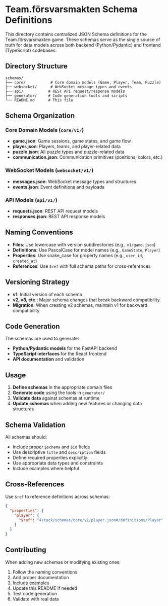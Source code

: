 # Team.försvarsmakten Schema Definitions

This directory contains centralized JSON Schema definitions for the Team.försvarsmakten game. These schemas serve as the single source of truth for data models across both backend (Python/Pydantic) and frontend (TypeScript) codebases.

## Directory Structure

```
schemas/
├── core/           # Core domain models (Game, Player, Team, Puzzle)
├── websocket/      # WebSocket message types and events
├── api/           # REST API request/response models
├── generator/     # Code generation tools and scripts
└── README.md      # This file
```

## Schema Organization

### Core Domain Models (`core/v1/`)
- **game.json**: Game sessions, game states, and game flow
- **player.json**: Players, teams, and player-related data
- **puzzle.json**: All puzzle types and puzzle-related data
- **communication.json**: Communication primitives (positions, colors, etc.)

### WebSocket Models (`websocket/v1/`)
- **messages.json**: WebSocket message types and structures
- **events.json**: Event definitions and payloads

### API Models (`api/v1/`)
- **requests.json**: REST API request models
- **responses.json**: REST API response models

## Naming Conventions

- **Files**: Use lowercase with version subdirectories (e.g., `v1/game.json`)
- **Definitions**: Use PascalCase for model names (e.g., `GameState`, `Player`)
- **Properties**: Use snake_case for property names (e.g., `user_id`, `created_at`)
- **References**: Use `$ref` with full schema paths for cross-references

## Versioning Strategy

- **v1**: Initial version of each schema
- **v2, v3, etc.**: Major schema changes that break backward compatibility
- **Migration**: When creating v2 schemas, maintain v1 for backward compatibility

## Code Generation

The schemas are used to generate:
- **Python/Pydantic models** for the FastAPI backend
- **TypeScript interfaces** for the React frontend
- **API documentation** and validation

## Usage

1. **Define schemas** in the appropriate domain files
2. **Generate code** using the tools in `generator/`
3. **Validate data** against schemas at runtime
4. **Update schemas** when adding new features or changing data structures

## Schema Validation

All schemas should:
- Include proper `$schema` and `$id` fields
- Use descriptive `title` and `description` fields
- Define required properties explicitly
- Use appropriate data types and constraints
- Include examples where helpful

## Cross-References

Use `$ref` to reference definitions across schemas:
```json
{
  "properties": {
    "player": {
      "$ref": "4stuck/schemas/core/v1/player.json#/definitions/Player"
    }
  }
}
```

## Contributing

When adding new schemas or modifying existing ones:
1. Follow the naming conventions
2. Add proper documentation
3. Include examples
4. Update this README if needed
5. Test code generation
6. Validate with real data 